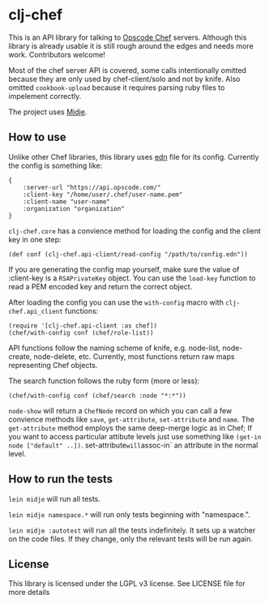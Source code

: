 # clj-chef

This is an API library for talking to [Opscode Chef](http://www.opscode.com/chef/) servers.
Although this library is already usable it is still rough around the edges and needs more work. Contributors welcome!

Most of the chef server API is covered, some calls intentionally omitted because they are only used by chef-client/solo and not by knife. Also omitted `cookbook-upload` because it requires parsing ruby files to impelement correctly.

The project uses [Midje](https://github.com/marick/Midje/).

## How to use
Unlike other Chef libraries, this library uses [edn](https://github.com/edn-format/edn) file for its config.
Currently the config is something like:

	{
		:server-url "https://api.opscode.com/"
		:client-key "/home/user/.chef/user-name.pem"
		:client-name "user-name"
		:organization "organization"
	}

`clj-chef.core` has a convience method for loading the config and the client key in one step:

	(def conf (clj-chef.api-client/read-config "/path/to/config.edn"))

If you are generating the config map yourself, make sure the value of :client-key is a `RSAPrivateKey` object. You can use the `load-key` function to read a PEM encoded key and return the correct object.

After loading the config you can use the `with-config` macro with `clj-chef.api_client` functions:

	(require '[clj-chef.api-client :as chef])
	(chef/with-config conf (chef/role-list))

API functions follow the naming scheme of knife, e.g. node-list, node-create, node-delete, etc.
Currently, most functions return raw maps representing Chef objects.

The search function follows the ruby form (more or less):

	(chef/with-config conf (chef/search :node "*:*"))

`node-show` will return a `ChefNode` record on which you can call a few convience methods like `save`, `get-attribute`, `set-attribute` and `name`. The `get-attribute` method employs the same deep-merge logic as in Chef; If you want to access particular attibute levels just use something like `(get-in node ["default" ..])`. set-attribute` will `assoc-in` an attribute in the normal level.

## How to run the tests

`lein midje` will run all tests.

`lein midje namespace.*` will run only tests beginning with "namespace.".

`lein midje :autotest` will run all the tests indefinitely. It sets up a
watcher on the code files. If they change, only the relevant tests will be
run again.

## License
This library is licensed under the LGPL v3 license. See LICENSE file for more details
